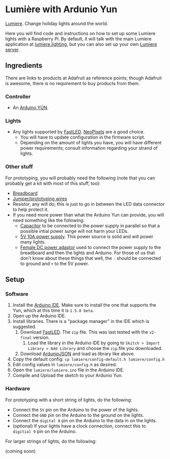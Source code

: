# Lumière with Ardunio Yun

[Lumiere](http://lumiere.lighting/).  Change holiday lights around the world.

Here you will find code and instructions on how to set up some Lumiere lights with a Raspberry Pi.  By default, it will talk with the main Lumiere application at [lumiere.lighting](http://lumiere.lighting), but you can also set up your own [Lumiere server](https://github.com/lumiere-lighting/lumiere-server).

## Ingredients

There are links to products at Adafruit as reference points; though Adafruit is awesome, there is no requirement to buy products from them.

### Controller

* An [Arduino YÚN](https://www.adafruit.com/product/1498).

### Lights

* Any lights supported by [FastLED](https://github.com/FastLED/FastLED/wiki/Chipset-reference).  [NeoPixels](https://www.adafruit.com/category/168) are a good choice.
    * You will have to update configuration in the firmware script.
    * Depending on the amount of lights you have, you will have different power requirements; consult information regarding your strand of lights.

### Other stuff

For prototyping, you will probably need the following (note that you can probably get a kit with most of this stuff, too):

* [Breadboard](http://www.adafruit.com/products/64)
* [Jumper/prototyping wires](https://www.adafruit.com/product/153)
* Resistor, any will do; this is just to go in between the LED data connector to help protect it.
* If you need more power than what the Arduino Yun can provide, you will need something like the following:
    * [Capacitor](https://www.adafruit.com/products/1589) to be connected to the power supply in parallel so that a possible intial power surge will not harm your LEDs.
    * [5V 10A power supply](http://www.adafruit.com/products/658).  This power source is solid and will power many lights.
    * [Female DC power adaptor](http://www.adafruit.com/products/368) used to connect the power supply to the breadboard and then the lights and Arduino.  For those of us that don't know about these things that well, the `-` should be connected to ground and `+` to the 5V power.

## Setup

### Software

1. Install the [Arduino IDE](http://arduino.cc/en/main/software).  Make sure to install the one that supports the Yun, which at this time it is `1.5.8 beta`.
1. Open up the Arduino IDE.
1. Install libraries.  There is a "package manager" in the IDE which is suggested.
    1. Download [FastLED](https://github.com/FastLED/FastLED/releases).  The `zip` file.  This was last tested with the `v2-final` version.
        1. Load the library in the Arduino IDE by going to `Skitch > Import Library > Add Library` and choose the `zip` file you downloaded.
    1. Download [ArdunioJSON](https://github.com/bblanchon/ArduinoJson/archive/v3.4.zip) and load as library like above.
1. Copy the default config: `cp lumiere/config-default.h lumiere/config.h`
1. Edit config values in `lumiere/config.h` as desired.
1. Open the `lumiere/lumiere.ino` file in the Arduino IDE.
1. Compile and Upload the sketch to your Ardunio Yun.

### Hardware

For prototyping with a short string of lights, do the following:

* Connect the `5V` pin on the Arduino to the power of the lights.
* Connect the `GND` pin on the Arduino to the ground on the lights.
* Connect the `digital 8` pin on the Arduino to the data in on the lights.
* (optional) If your lights have a clock connection, connect this to `digitial 9` pin on the Arduino.

For larger strings of lights, do the following:

(coming soon)
